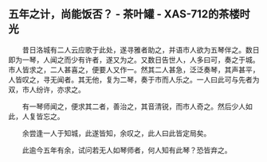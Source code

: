 ## 五年之计，尚能饭否？ - 茶叶罐 - XAS-712的茶楼时光

&emsp;&emsp;昔日洛城有二人云应歌于此处，遂寻雅者助之，并语市人欲为五琴伴之。数日即为一琴，人闻之而少有许者，遂又为之。又数日告世人，人多曰可，奏之于城。市人皆求之，二人甚喜之，便要人又作一。然其二人甚急，泛泛奏琴，其声甚平，人皆叹之，寻无闻者。其无他，复为二琴，奏于市而人乐之。一人曰此可与先者为双，市人纷许，亦求之。

&emsp;&emsp;有一琴师闻之，便求其二者，善治之，其音清锐，而市人奇之。然后少人如此，人复皆忘之。

&emsp;&emsp;余尝逢一人于知城，此遂皆知，余叹之，此人曰此皆定局矣。

&emsp;&emsp;此逾今五年有余，试问若无人如琴师者，何人知有此琴？恐皆弃之。
